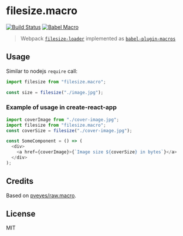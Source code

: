# filesize.macro

[![Build Status](https://travis-ci.org/stereobooster/filesize.macro.svg?branch=master)](https://travis-ci.org/stereobooster/filesize.macro) [![Babel Macro](https://img.shields.io/badge/babel--macro-%F0%9F%8E%A3-f5da55.svg?style=flat-square)](https://github.com/kentcdodds/babel-plugin-macros)

> Webpack [`filesize-loader`](https://github.com/zouhir/filesize-loader) implemented as [`babel-plugin-macros`](https://github.com/kentcdodds/babel-plugin-macros)

## Usage

Similar to nodejs `require` call:

```js
import filesize from "filesize.macro";

const size = filesize("./image.jpg");
```

### Example of usage in create-react-app

```js
import coverImage from "./cover-image.jpg";
import filesize from "filesize.macro";
const coverSize = filesize("./cover-image.jpg");

const SomeComponent = () => (
  <div>
    <a href={coverImage}>{`Image size ${coverSize} in bytes`}</a>
  </div>
);
```

## Credits

Based on [pveyes/raw.macro](https://github.com/pveyes/raw.macro).

## License

MIT
